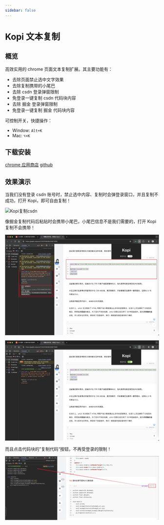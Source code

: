 ```yaml
---
sidebar: false
---
```


# Kopi 文本复制

## 概览

高效实用的 chrome 页面文本复制扩展。其主要功能有：

- 去除页面禁止选中文字效果
- 去除复制携带的小尾巴
- 去除 csdn 登录弹窗限制
- 免登录一键复制 csdn 代码块内容
- 去除 掘金 登录弹窗限制
- 免登录一键复制 掘金 代码块内容

可控制开关，快捷操作：

- Window: `Alt+K`
- Mac: `⌥+K`

## 下载安装

[chrome 应用商店](https://chromewebstore.google.com/detail/kopi-%E6%96%87%E6%9C%AC%E5%A4%8D%E5%88%B6/bhbpbapbckemocbiclniepheiglhckca?hl=zh-CN&utm_source=ext_sidebar)
[github](https://github.com/zebr57/kopi-crx)

## 效果演示

当我们没有登录 csdn 账号时，禁止选中内容、复制时会弹登录窗口，并且复制不成功，打开 Kopi，即可自由复制！

![Kopi复制csdn](./images/kopi-csdn.gif)

像掘金复制代码后粘贴时会携带小尾巴，小尾巴信息不是我们需要的，打开 Kopi 复制不会携带！

![携带小尾巴](./images/juejin-default-copy.jpg)

![不携带小尾巴](./images/juejin-kopi-copy.jpg)

而且点击代码块的”复制代码“按钮，不再受登录的限制！

![一键复制代码](./images/juejin-kopi-no-login.jpg)
